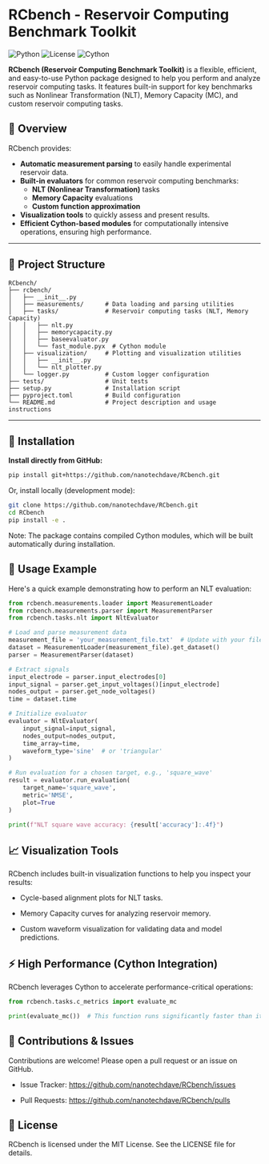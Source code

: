 # RCbench - Reservoir Computing Benchmark Toolkit

![Python](https://img.shields.io/badge/Python-3.8%2B-blue)
![License](https://img.shields.io/badge/license-GPLv3-blue)
![Cython](https://img.shields.io/badge/built%20with-Cython-orange)


**RCbench (Reservoir Computing Benchmark Toolkit)** is a flexible, efficient, and easy-to-use Python package designed to help you perform and analyze reservoir computing tasks. It features built-in support for key benchmarks such as Nonlinear Transformation (NLT), Memory Capacity (MC), and custom reservoir computing tasks.

## 🚀 Overview

RCbench provides:

- **Automatic measurement parsing** to easily handle experimental reservoir data.
- **Built-in evaluators** for common reservoir computing benchmarks:
  - **NLT (Nonlinear Transformation)** tasks
  - **Memory Capacity** evaluations
  - **Custom function approximation**
- **Visualization tools** to quickly assess and present results.
- **Efficient Cython-based modules** for computationally intensive operations, ensuring high performance.

---

## 📂 Project Structure

```plaintext
RCbench/
├── rcbench/
│   ├── __init__.py
│   ├── measurements/      # Data loading and parsing utilities
│   ├── tasks/             # Reservoir computing tasks (NLT, Memory Capacity)
│   │   ├── nlt.py
│   │   ├── memorycapacity.py
│   │   ├── baseevaluator.py
│   │   └── fast_module.pyx  # Cython module
│   ├── visualization/     # Plotting and visualization utilities
│   │   ├── __init__.py
│   │   └── nlt_plotter.py
│   └── logger.py          # Custom logger configuration
├── tests/                 # Unit tests
├── setup.py               # Installation script
├── pyproject.toml         # Build configuration
└── README.md              # Project description and usage instructions
```
---

## 🔧 Installation

**Install directly from GitHub:**

```bash
pip install git+https://github.com/nanotechdave/RCbench.git
```


Or, install locally (development mode):

```bash
git clone https://github.com/nanotechdave/RCbench.git
cd RCbench
pip install -e .
```
Note: The package contains compiled Cython modules, which will be built automatically during installation.

## 🚦 Usage Example
Here's a quick example demonstrating how to perform an NLT evaluation:

```python
from rcbench.measurements.loader import MeasurementLoader
from rcbench.measurements.parser import MeasurementParser
from rcbench.tasks.nlt import NltEvaluator

# Load and parse measurement data
measurement_file = 'your_measurement_file.txt'  # Update with your file path
dataset = MeasurementLoader(measurement_file).get_dataset()
parser = MeasurementParser(dataset)

# Extract signals
input_electrode = parser.input_electrodes[0]
input_signal = parser.get_input_voltages()[input_electrode]
nodes_output = parser.get_node_voltages()
time = dataset.time

# Initialize evaluator
evaluator = NltEvaluator(
    input_signal=input_signal,
    nodes_output=nodes_output,
    time_array=time,
    waveform_type='sine'  # or 'triangular'
)

# Run evaluation for a chosen target, e.g., 'square_wave'
result = evaluator.run_evaluation(
    target_name='square_wave',
    metric='NMSE',
    plot=True
)

print(f"NLT square wave accuracy: {result['accuracy']:.4f}")
```

## 📈 Visualization Tools
RCbench includes built-in visualization functions to help you inspect your results:

- Cycle-based alignment plots for NLT tasks.

- Memory Capacity curves for analyzing reservoir memory.

- Custom waveform visualization for validating data and model predictions.

## ⚡️ High Performance (Cython Integration)
RCbench leverages Cython to accelerate performance-critical operations:
```python
from rcbench.tasks.c_metrics import evaluate_mc

print(evaluate_mc())  # This function runs significantly faster than its pure Python counterpart.
```

## 📝 Contributions & Issues
Contributions are welcome! Please open a pull request or an issue on GitHub.

- Issue Tracker: https://github.com/nanotechdave/RCbench/issues

- Pull Requests: https://github.com/nanotechdave/RCbench/pulls

## 📜 License
RCbench is licensed under the MIT License. See the LICENSE file for details.
